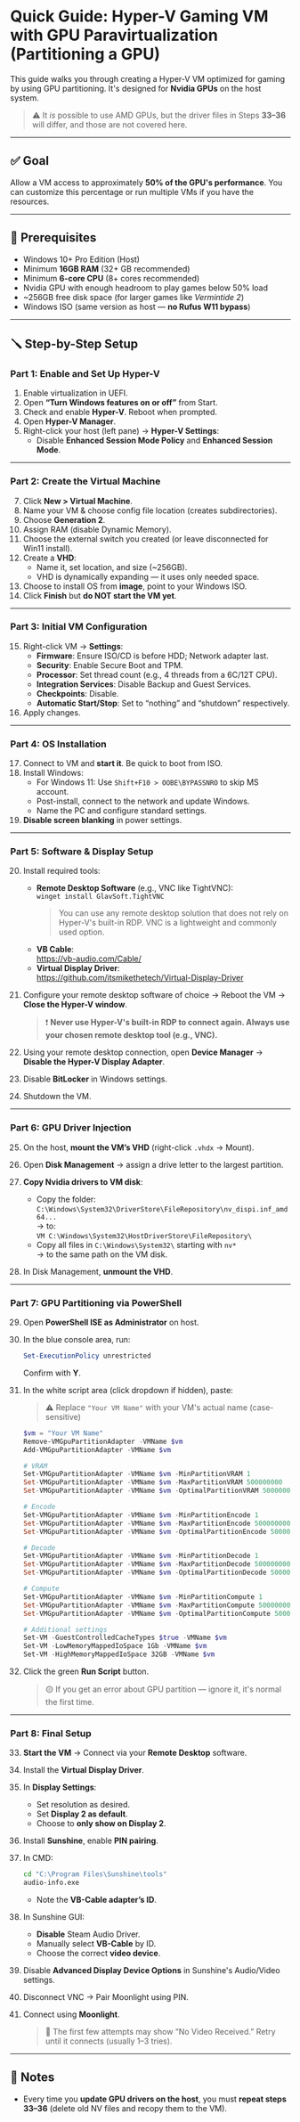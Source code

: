 # Quick Guide: Hyper-V Gaming VM with GPU Paravirtualization (Partitioning a GPU)

This guide walks you through creating a Hyper-V VM optimized for gaming by using GPU partitioning. It's designed for **Nvidia GPUs** on the host system.

> ⚠️ It *is* possible to use AMD GPUs, but the driver files in Steps **33–36** will differ, and those are not covered here.

---

## ✅ Goal
Allow a VM access to approximately **50% of the GPU's performance**. You can customize this percentage or run multiple VMs if you have the resources.

---

## 🔧 Prerequisites

- Windows 10+ Pro Edition (Host)
- Minimum **16GB RAM** (32+ GB recommended)
- Minimum **6-core CPU** (8+ cores recommended)
- Nvidia GPU with enough headroom to play games below 50% load
- ~256GB free disk space (for larger games like *Vermintide 2*)
- Windows ISO (same version as host — **no Rufus W11 bypass**)

---

## 🪛 Step-by-Step Setup

### Part 1: Enable and Set Up Hyper-V

1. Enable virtualization in UEFI.
2. Open **“Turn Windows features on or off”** from Start.
3. Check and enable **Hyper-V**. Reboot when prompted.
4. Open **Hyper-V Manager**.
5. Right-click your host (left pane) → **Hyper-V Settings**:
   - Disable **Enhanced Session Mode Policy** and **Enhanced Session Mode**.
     
---

### Part 2: Create the Virtual Machine

7. Click **New > Virtual Machine**.
8. Name your VM & choose config file location (creates subdirectories).
9. Choose **Generation 2**.
10. Assign RAM (disable Dynamic Memory).
11. Choose the external switch you created (or leave disconnected for Win11 install).
12. Create a **VHD**:
    - Name it, set location, and size (~256GB).
    - VHD is dynamically expanding — it uses only needed space.
13. Choose to install OS from **image**, point to your Windows ISO.
14. Click **Finish** but **do NOT start the VM yet**.

---

### Part 3: Initial VM Configuration

15. Right-click VM → **Settings**:
    - **Firmware**: Ensure ISO/CD is before HDD; Network adapter last.
    - **Security**: Enable Secure Boot and TPM.
    - **Processor**: Set thread count (e.g., 4 threads from a 6C/12T CPU).
    - **Integration Services**: Disable Backup and Guest Services.
    - **Checkpoints**: Disable.
    - **Automatic Start/Stop**: Set to “nothing” and “shutdown” respectively.
16. Apply changes.

---

### Part 4: OS Installation

17. Connect to VM and **start it**. Be quick to boot from ISO.
18. Install Windows:
    - For Windows 11: Use `Shift+F10 > OOBE\BYPASSNRO` to skip MS account.
    - Post-install, connect to the network and update Windows.
    - Name the PC and configure standard settings.
19. **Disable screen blanking** in power settings.

---

### Part 5: Software & Display Setup

20. Install required tools:
    - **Remote Desktop Software** (e.g., VNC like TightVNC):  
      `winget install GlavSoft.TightVNC`  
      > You can use any remote desktop solution that does not rely on Hyper-V's built-in RDP. VNC is a lightweight and commonly used option.
    - **VB Cable**:  
      https://vb-audio.com/Cable/
    - **Virtual Display Driver**:  
      https://github.com/itsmikethetech/Virtual-Display-Driver

21. Configure your remote desktop software of choice → Reboot the VM → **Close the Hyper-V window**.  
    > ❗ **Never use Hyper-V's built-in RDP to connect again. Always use your chosen remote desktop tool (e.g., VNC).**

22. Using your remote desktop connection, open **Device Manager** → **Disable the Hyper-V Display Adapter**.
23. Disable **BitLocker** in Windows settings.
24. Shutdown the VM.

---

### Part 6: GPU Driver Injection

25. On the host, **mount the VM’s VHD** (right-click `.vhdx` → Mount).
26. Open **Disk Management** → assign a drive letter to the largest partition.
27. **Copy Nvidia drivers to VM disk**:
    - Copy the folder:  
      `C:\Windows\System32\DriverStore\FileRepository\nv_dispi.inf_amd64...`  
      → to:  
      `VM C:\Windows\System32\HostDriverStore\FileRepository\`
    - Copy all files in `C:\Windows\System32\` starting with `nv*`  
      → to the same path on the VM disk.

28. In Disk Management, **unmount the VHD**.

---

### Part 7: GPU Partitioning via PowerShell

29. Open **PowerShell ISE as Administrator** on host.
30. In the blue console area, run:
    ```powershell
    Set-ExecutionPolicy unrestricted
    ```
    Confirm with **Y**.

31. In the white script area (click dropdown if hidden), paste:

    > ⚠️ Replace `"Your VM Name"` with your VM's actual name (case-sensitive)

    ```powershell
    $vm = "Your VM Name"
    Remove-VMGpuPartitionAdapter -VMName $vm
    Add-VMGpuPartitionAdapter -VMName $vm

    # VRAM
    Set-VMGpuPartitionAdapter -VMName $vm -MinPartitionVRAM 1
    Set-VMGpuPartitionAdapter -VMName $vm -MaxPartitionVRAM 500000000
    Set-VMGpuPartitionAdapter -VMName $vm -OptimalPartitionVRAM 500000000

    # Encode
    Set-VMGpuPartitionAdapter -VMName $vm -MinPartitionEncode 1
    Set-VMGpuPartitionAdapter -VMName $vm -MaxPartitionEncode 500000000
    Set-VMGpuPartitionAdapter -VMName $vm -OptimalPartitionEncode 500000000

    # Decode
    Set-VMGpuPartitionAdapter -VMName $vm -MinPartitionDecode 1
    Set-VMGpuPartitionAdapter -VMName $vm -MaxPartitionDecode 500000000
    Set-VMGpuPartitionAdapter -VMName $vm -OptimalPartitionDecode 500000000

    # Compute
    Set-VMGpuPartitionAdapter -VMName $vm -MinPartitionCompute 1
    Set-VMGpuPartitionAdapter -VMName $vm -MaxPartitionCompute 500000000
    Set-VMGpuPartitionAdapter -VMName $vm -OptimalPartitionCompute 500000000

    # Additional settings
    Set-VM -GuestControlledCacheTypes $true -VMName $vm
    Set-VM -LowMemoryMappedIoSpace 1Gb -VMName $vm
    Set-VM -HighMemoryMappedIoSpace 32GB -VMName $vm
    ```

32. Click the green **Run Script** button.  
    > 🟡 If you get an error about GPU partition — ignore it, it's normal the first time.

---

### Part 8: Final Setup

33. **Start the VM** → Connect via your **Remote Desktop** software.
34. Install the **Virtual Display Driver**.
35. In **Display Settings**:
    - Set resolution as desired.
    - Set **Display 2 as default**.
    - Choose to **only show on Display 2**.
36. Install **Sunshine**, enable **PIN pairing**.
37. In CMD:
    ```cmd
    cd "C:\Program Files\Sunshine\tools"
    audio-info.exe
    ```
    - Note the **VB-Cable adapter’s ID**.

38. In Sunshine GUI:
    - **Disable** Steam Audio Driver.
    - Manually select **VB-Cable** by ID.
    - Choose the correct **video device**.

39. Disable **Advanced Display Device Options** in Sunshine's Audio/Video settings.
40. Disconnect VNC → Pair Moonlight using PIN.
41. Connect using **Moonlight**.
    > 🔄 The first few attempts may show “No Video Received.” Retry until it connects (usually 1–3 tries).

---

## 📝 Notes

- Every time you **update GPU drivers on the host**, you must **repeat steps 33–36** (delete old NV files and recopy them to the VM).
